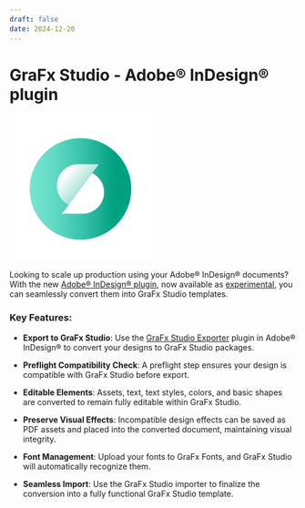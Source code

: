 ```yaml
---
draft: false
date: 2024-12-20
---
```


# GraFx Studio - Adobe® InDesign® plugin

![rn_icon](icon-GraFx-Studio.svg)

Looking to scale up production using your Adobe® InDesign® documents? With the new [Adobe® InDesign® plugin](../../../../../GraFx-Studio/convert/Adobe-InDesign/), now available as [experimental](/release-notes/experimental/), you can seamlessly convert them into GraFx Studio templates.

<!-- more -->

### Key Features:

- **Export to GraFx Studio**:
  Use the [GraFx Studio Exporter](../../../../../GraFx-Studio/convert/Adobe-InDesign/#download-the-plugin) plugin in Adobe® InDesign® to convert your designs to GraFx Studio packages.

- **Preflight Compatibility Check**:
  A preflight step ensures your design is compatible with GraFx Studio before export.

- **Editable Elements**:
  Assets, text, text styles, colors, and basic shapes are converted to remain fully editable within GraFx Studio.

- **Preserve Visual Effects**:
  Incompatible design effects can be saved as PDF assets and placed into the converted document, maintaining visual integrity.

- **Font Management**:
  Upload your fonts to GraFx Fonts, and GraFx Studio will automatically recognize them.

- **Seamless Import**:
  Use the GraFx Studio importer to finalize the conversion into a fully functional GraFx Studio template.
